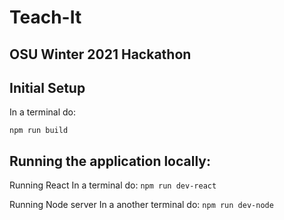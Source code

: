 # Teach-It

## OSU Winter 2021 Hackathon

## Initial Setup

In a terminal do:

`npm run build`

## Running the application locally:

Running React
In a terminal do:
`npm run dev-react`

Running Node server
In a another terminal do:
`npm run dev-node`
